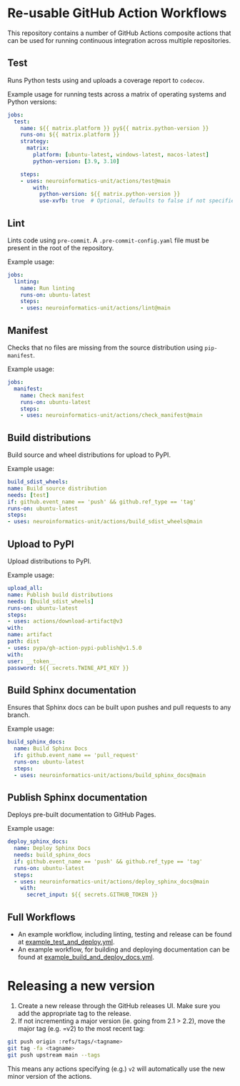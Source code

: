 # Re-usable GitHub Action Workflows

This repository contains a number of GitHub Actions composite actions that
can be used for running continuous integration across multiple repositories.

## Test
Runs Python tests using and uploads a coverage report to `codecov`.

Example usage for running tests across a matrix of operating systems and
Python versions:

```yaml
jobs:
  test:
    name: ${{ matrix.platform }} py${{ matrix.python-version }}
    runs-on: ${{ matrix.platform }}
    strategy:
      matrix:
        platform: [ubuntu-latest, windows-latest, macos-latest]
        python-version: [3.9, 3.10]

    steps:
    - uses: neuroinformatics-unit/actions/test@main
        with:
          python-version: ${{ matrix.python-version }}
          use-xvfb: true  # Optional, defaults to false if not specified
```

## Lint
Lints code using `pre-commit`. A `.pre-commit-config.yaml` file must be present
in the root of the repository.

Example usage:

```yaml
jobs:
  linting:
    name: Run linting
    runs-on: ubuntu-latest
    steps:
    - uses: neuroinformatics-unit/actions/lint@main
```

## Manifest
Checks that no files are missing from the source distribution using
`pip-manifest`.

Example usage:
```yaml
jobs:
  manifest:
    name: Check manifest
    runs-on: ubuntu-latest
    steps:
    - uses: neuroinformatics-unit/actions/check_manifest@main
```

## Build distributions
Build source and wheel distributions for upload to PyPI.

Example usage:
```yaml
build_sdist_wheels:
name: Build source distribution
needs: [test]
if: github.event_name == 'push' && github.ref_type == 'tag'
runs-on: ubuntu-latest
steps:
- uses: neuroinformatics-unit/actions/build_sdist_wheels@main
```

## Upload to PyPI
Upload distributions to PyPI.

Example usage:
```yaml
upload_all:
name: Publish build distributions
needs: [build_sdist_wheels]
runs-on: ubuntu-latest
steps:
- uses: actions/download-artifact@v3
with:
name: artifact
path: dist
- uses: pypa/gh-action-pypi-publish@v1.5.0
with:
user: __token__
password: ${{ secrets.TWINE_API_KEY }}
```

## Build Sphinx documentation
Ensures that Sphinx docs can be built upon pushes and pull requests to any branch.

Example usage:
```yaml
build_sphinx_docs:
  name: Build Sphinx Docs
  if: github.event_name == 'pull_request'
  runs-on: ubuntu-latest
  steps:
  - uses: neuroinformatics-unit/actions/build_sphinx_docs@main
```

## Publish Sphinx documentation
Deploys pre-built documentation to GitHub Pages.

Example usage:
```yaml
deploy_sphinx_docs:
  name: Deploy Sphinx Docs
  needs: build_sphinx_docs
  if: github.event_name == 'push' && github.ref_type == 'tag'
  runs-on: ubuntu-latest
  steps:
  - uses: neuroinformatics-unit/actions/deploy_sphinx_docs@main
    with:
      secret_input: ${{ secrets.GITHUB_TOKEN }}
```

## Full Workflows
* An example workflow, including linting, testing and release can be found at [example_test_and_deploy.yml](./example_test_and_deploy.yml).
* An example workflow, for building and deploying documentation can be found at [example_build_and_deploy_docs.yml](./example_docs_build_and_deploy.yml).
# Releasing a new version

1. Create a new release through the GitHub releases UI. Make sure you add the appropriate tag to the release.
2. If not incrementing a major version (ie. going from 2.1 > 2.2), move the major tag (e.g. <tagname>=v2) to the most recent tag:

```bash
git push origin :refs/tags/<tagname>
git tag -fa <tagname>
git push upstream main --tags
```

This means any actions specifying (e.g.) `v2` will automatically use the new minor version of the actions.
